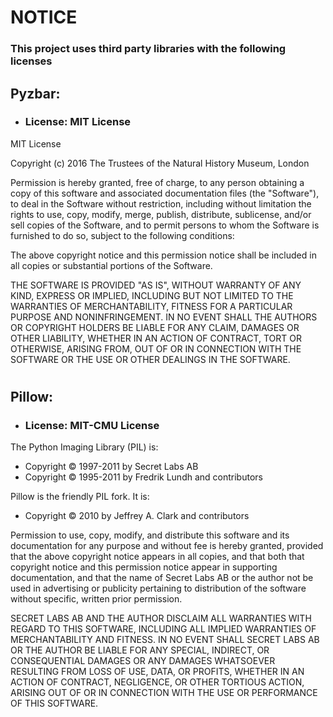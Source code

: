 # NOTICE
### This project uses third party libraries with the following licenses

## Pyzbar:
- ### License: MIT License

MIT License

Copyright (c) 2016 The Trustees of the Natural History Museum, London

Permission is hereby granted, free of charge, to any person obtaining a copy
of this software and associated documentation files (the "Software"), to deal
in the Software without restriction, including without limitation the rights
to use, copy, modify, merge, publish, distribute, sublicense, and/or sell
copies of the Software, and to permit persons to whom the Software is
furnished to do so, subject to the following conditions:

The above copyright notice and this permission notice shall be included in all
copies or substantial portions of the Software.

THE SOFTWARE IS PROVIDED "AS IS", WITHOUT WARRANTY OF ANY KIND, EXPRESS OR
IMPLIED, INCLUDING BUT NOT LIMITED TO THE WARRANTIES OF MERCHANTABILITY,
FITNESS FOR A PARTICULAR PURPOSE AND NONINFRINGEMENT. IN NO EVENT SHALL THE
AUTHORS OR COPYRIGHT HOLDERS BE LIABLE FOR ANY CLAIM, DAMAGES OR OTHER
LIABILITY, WHETHER IN AN ACTION OF CONTRACT, TORT OR OTHERWISE, ARISING FROM,
OUT OF OR IN CONNECTION WITH THE SOFTWARE OR THE USE OR OTHER DEALINGS IN THE
SOFTWARE.
#
#
## Pillow:
- ### License: MIT-CMU License

The Python Imaging Library (PIL) is:

- Copyright © 1997-2011 by Secret Labs AB  
- Copyright © 1995-2011 by Fredrik Lundh and contributors  

Pillow is the friendly PIL fork. It is:

- Copyright © 2010 by Jeffrey A. Clark and contributors  

Permission to use, copy, modify, and distribute this software and its documentation for any purpose and without fee is hereby granted, provided that the above copyright notice appears in all copies, and that both that copyright notice and this permission notice appear in supporting documentation, and that the name of Secret Labs AB or the author not be used in advertising or publicity pertaining to distribution of the software without specific, written prior permission.

SECRET LABS AB AND THE AUTHOR DISCLAIM ALL WARRANTIES WITH REGARD TO THIS SOFTWARE, INCLUDING ALL IMPLIED WARRANTIES OF MERCHANTABILITY AND FITNESS. IN NO EVENT SHALL SECRET LABS AB OR THE AUTHOR BE LIABLE FOR ANY SPECIAL, INDIRECT, OR CONSEQUENTIAL DAMAGES OR ANY DAMAGES WHATSOEVER RESULTING FROM LOSS OF USE, DATA, OR PROFITS, WHETHER IN AN ACTION OF CONTRACT, NEGLIGENCE, OR OTHER TORTIOUS ACTION, ARISING OUT OF OR IN CONNECTION WITH THE USE OR PERFORMANCE OF THIS SOFTWARE.
